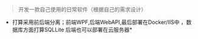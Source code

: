 >开发一款自己使用的日常软件（根据自己的需求设计）

* 打算采用前后端分离；前端WPF,后端WebAPI,最后部署在Docker/IIS中 ，数据库方面打算SQLLite 后端也可以部署在云服务器*